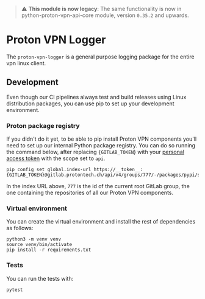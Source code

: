 
> :warning: **This module is now legacy**: The same functionality is now in python-proton-vpn-api-core module, version `0.35.2` and upwards.

# Proton VPN Logger

The `proton-vpn-logger` is a general purpose logging package for the entire
vpn linux client. 

## Development

Even though our CI pipelines always test and build releases using Linux
distribution packages, you can use pip to set up your development environment.

### Proton package registry

If you didn't do it yet, to be able to pip install Proton VPN components you'll
need to set up our internal Python package registry. You can do so running the
command below, after replacing `{GITLAB_TOKEN`} with your
[personal access token](https://gitlab.protontech.ch/help/user/profile/personal_access_tokens.md)
with the scope set to `api`.

```shell
pip config set global.index-url https://__token__:{GITLAB_TOKEN}@gitlab.protontech.ch/api/v4/groups/777/-/packages/pypi/simple
```

In the index URL above, `777` is the id of the current root GitLab group,
the one containing the repositories of all our Proton VPN components.

### Virtual environment

You can create the virtual environment and install the rest of dependencies as
follows:

```shell
python3 -m venv venv
source venv/bin/activate
pip install -r requirements.txt
```

### Tests

You can run the tests with:

```shell
pytest
```
